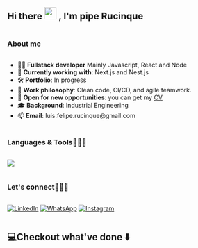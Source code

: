 <!--Start: I'm Pipe-->
<h2 align="left">
  Hi there
  <img src="https://media.giphy.com/media/hvRJCLFzcasrR4ia7z/giphy.gif" width="28">
  , I'm pipe Rucinque
</h2>
<!--End: I'm Pipe-->


<!--Start: About me-->
<h3 style="display: inline-block">About me</h3>
<ul>
  <li>👨‍💻 <b>Fullstack developer</b> Mainly Javascript, React and Node</li>
  <li>🚀 <b>Currently working with</b>: Next.js and Nest.js</li>
  <li>🛠️ <b>Portfolio</b>: In progress</li>
  <li>🧠 <b>Work philosophy</b>: Clean code, CI/CD, and agile teamwork.</li>
  <li>🤔 <b>Open for new opportunities</b>: you can get my <a href="https://flowcv.com/resume/dh6eklop29">CV</a></li>
  <li>🎓 <b>Background</b>: Industrial Engineering</li>
  <li>📫 <b>Email</b>: luis.felipe.rucinque@gmail.com</li>
</ul>
<!--End: About me-->


<!--Start: Languages & Tools-->
<h3 style="display: inline-block">
  Languages & Tools👨🏻‍💻
</h3>
<!--Stack icons-->
<p align="left">
  <img src="https://skillicons.dev/icons?i=html,css,js,ts,react,nodejs,postgres,mongodb,mysql,aws,git,github,md,postman,vscode&perline=15" />
</p>
<!--End: Languages & Tools-->


<!--Start: Let's connect-->
<h3 style="display: inline-block">
  Let's connect👨🏻‍💻
</h3>
<p align="left">
	<a href="https://www.linkedin.com/in/luisfeliperucinque/" target="_blank"><img src="https://img.icons8.com/bubbles/50/000000/linkedin.png" alt="LinkedIn"/></a>
	<a href="https://wa.me/+34622152340" target="blank"><img src="https://img.icons8.com/bubbles/50/000000/whatsapp.png" alt="WhatsApp"/></a>
	<a href="https://instagram.com/piperucinque" target="_blank"><img src="https://img.icons8.com/bubbles/50/000000/instagram.png" alt="Instagram"/></a>
 	<!--<a href="https://piperucinque.com/"><img src="https://img.icons8.com/bubbles/50/000000/web.png" alt="Website"/></a>-->
	<!--<a href="mailto:luis.felipe.rucinque@gmail.com"><img src="https://img.icons8.com/bubbles/50/000000/gmail.png" alt="Gmail"/></a>-->
	<!--<a href="https://github.com/PipeRucinque"><img src="https://img.icons8.com/bubbles/50/000000/github.png" alt="GitHub"/></a>-->
</p>
<!--End: Let's connect-->


<!--Start: Checkout what've done-->
<h2 style="display: inline-block">💻Checkout what've done ⬇️</h2>
<!--End: Checkout what've done-->
